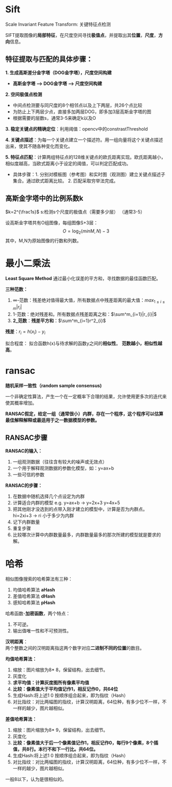 # **Sift**

Scale Invariant Feature Transform: 关键特征点检测

SIFT提取图像的**局部特征**，在尺度空间寻找**极值点**，并提取出其**位置**，**尺度**，**方向**信息。

## 特征提取与匹配的具体步骤：
**1. 生成高斯差分金字塔（DOG金字塔），尺度空间构建**
   - **高斯金字塔 ——> DOG金字塔 ——> 尺度空间构建**

**2. 空间极值点检测**
   - 中间点检测要与同尺度的8个相邻点以及上下两层，共26个点比较
   - 为防止上下两层少点，直接多加两层DOG，即多加3层高斯金字塔的图
   - 根据需要的层数s，通常3-5来确定k以及O

**3. 稳定关键点的精确定位**：利用阈值：opencv中的constrastThreshold

**4. 关键点描述**：为每一个关键点建立一个描述符。用一组向量将这个关键点描述出来，使其不随各种变化而变化。

**5. 特征点匹配**：计算两组特征点的128维关键点的欧氏距离实现。欧氏距离越小，相似度越高，当欧式距离小于设定的阈值，可以判定匹配成功。
   -  具体步骤：1. 分别对模板图（参考图）和实时图（观测图）建立关键点描述子集合。通过欧式距离比较。 2. 匹配采取穷举法完成。

## 高斯金字塔中的比例系数k
$k=2^{\frac1s}$
s:检测s个尺度的极值点（需要多少层） （通常3-5）

设高斯金字塔共有O组图像，每组图像S+3层：
$$O=\log_{2}(min{M,N})-3$$
其中，M,N为原始图像的行数和列数。


# 最小二乘法

**Least Square Method**
通过最小化误差的平方和，寻找数据的最佳函数匹配。

**三种范数：**
1. $\infty$-范数：残差绝对值得最大值，所有数据点中残差距离的最大值：$max_{1\leqslant i\leqslant m}|r_{i}|$
2. 1-范数：绝对残差和。所有数据点残差距离之和：$\sum^m_{i=1}|r_{i}|$
3. **2_范数**：**残差平方和**：$\sum^m_{i=1}r^2_{i}$

**残差**：$r_{i}=h(x_{i})-y_{i}$

拟合程度： 拟合函数h(x)与待求解的函数y之间的**相似性**。
**范数越小，相似性越高**。


# ransac
**随机采样一致性（random sample consensus)**

一个非确定性算法，产生一个在一定概率下合理的结果，允许使用更多次的迭代来使其概率增加。

**RANSAC假定，给定一组（通常很小）内群，存在一个程序，这个程序可以估算最佳解释解释或最适用于之一数据模型的参数。**

## RANSAC步骤
**RANSAC的输入：**
1. 一组观测数据（往往含有较大的噪声或无效点）
2. 一个用于解释观测数据的参数化模型，如：y=ax+b
3. 一些可信的参数

**RANSAC的步骤：**
1. 在数据中随机选择几个点设定为内群
2. 计算适合内群的模型 e.g. y=ax+b  -> y=2x+3 y=4x+5
3. 把其他刚才没选到的点带入刚才建立的模型中，计算是否为内群点。 hi=2xi+3 -> ri 小于多少为内群
4. 记下内群数量
5. 重复步骤
6. 比较哪次计算中内群数量最多，内群数量最多的那次所建的模型就是要求的解。


# 哈希
相似图像搜索的哈希算法有三种：
1. 均值哈希算法 **aHash**
2. 差值哈希算法 **dHash**
3. 感知哈希算法 **pHash**

哈希函数-**加密函数**，两个特点：
1. 不可逆。
2. 输出值唯一性和不可预测性。

**汉明距离**：  
两个整数之间的汉明距离指这两个数字对应**二进制不同的位置**的数目。


**均值哈希算法：**
1. 缩放：图片缩放为8* 8，保留结构，出去细节。
2. 灰度化
3. **求平均值：计算灰度图所有像素平均值**
4. **比较：像素值大于平均值记作1，相反记作0，共64位**
5. 生成Hash:将上述1 0 按顺序组合起来，即为指纹（Hash）
6. 对比指纹：对比两幅图的指纹，计算汉明距离，64位种，有多少位不一样，不一样的越少，图片越相似。 

**差值哈希算法：**
1. 缩放：图片缩放为8* 9，保留结构，出去细节。
2. 灰度化
3. **比较：像素值大于后一个像素值记作1，相反记作0，每行9个像素，8个插值，共8行。本行不和下一行比。共64位。**
4. 生成Hash:将上述1 0 按顺序组合起来，即为指纹（Hash）
5. 对比指纹：对比两幅图的指纹，计算汉明距离，64位种，有多少位不一样，不一样的越少，图片越相似。


一般8以下，认为是很相似的。
